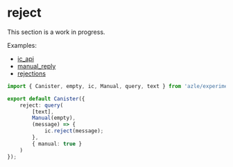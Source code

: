 # reject

This section is a work in progress.

Examples:

- [ic_api](https://github.com/demergent-labs/azle/tree/main/examples/ic_api)
- [manual_reply](https://github.com/demergent-labs/azle/tree/main/examples/manual_reply)
- [rejections](https://github.com/demergent-labs/azle/tree/main/examples/rejections)

```typescript
import { Canister, empty, ic, Manual, query, text } from 'azle/experimental';

export default Canister({
    reject: query(
        [text],
        Manual(empty),
        (message) => {
            ic.reject(message);
        },
        { manual: true }
    )
});
```
